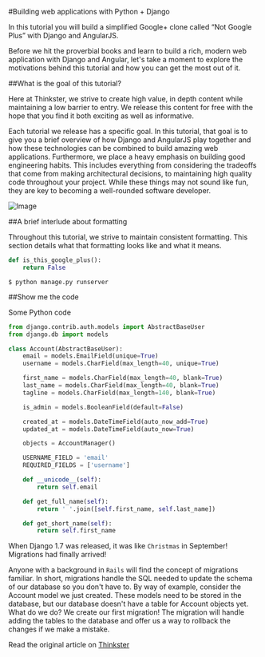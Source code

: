 #Building web applications with Python + Django

In this tutorial you will build a simplified Google+ clone called “Not Google Plus” with Django and AngularJS.

Before we hit the proverbial books and learn to build a rich, modern web application with Django and Angular, let's take a moment to explore the motivations behind this tutorial and how you can get the most out of it.

##What is the goal of this tutorial?

Here at Thinkster, we strive to create high value, in depth content while maintaining a low barrier to entry. We release this content for free with the hope that you find it both exciting as well as informative.

Each tutorial we release has a specific goal. In this tutorial, that goal is to give you a brief overview of how Django and AngularJS play together and how these technologies can be combined to build amazing web applications. Furthermore, we place a heavy emphasis on building good engineering habits. This includes everything from considering the tradeoffs that come from making architectural decisions, to maintaining high quality code throughout your project. While these things may not sound like fun, they are key to becoming a well-rounded software developer.

![Image](http://www.sublimetext.com/screenshots/new_theme_large.png)

##A brief interlude about formatting 

Throughout this tutorial, we strive to maintain consistent formatting. This section details what that formatting looks like and what it means.

```python
def is_this_google_plus():
    return False
```

    $ python manage.py runserver

##Show me the code

Some Python code
```python
from django.contrib.auth.models import AbstractBaseUser
from django.db import models

class Account(AbstractBaseUser):
    email = models.EmailField(unique=True)
    username = models.CharField(max_length=40, unique=True)

    first_name = models.CharField(max_length=40, blank=True)
    last_name = models.CharField(max_length=40, blank=True)
    tagline = models.CharField(max_length=140, blank=True)

    is_admin = models.BooleanField(default=False)

    created_at = models.DateTimeField(auto_now_add=True)
    updated_at = models.DateTimeField(auto_now=True)

    objects = AccountManager()

    USERNAME_FIELD = 'email'
    REQUIRED_FIELDS = ['username']

    def __unicode__(self):
        return self.email

    def get_full_name(self):
        return ' '.join([self.first_name, self.last_name])

    def get_short_name(self):
        return self.first_name
```

When Django 1.7 was released, it was like `Christmas` in September! Migrations had finally arrived!

Anyone with a background in `Rails` will find the concept of migrations familiar. In short, migrations handle the SQL needed to update the schema of our database so you don't have to. By way of example, consider the Account model we just created. These models need to be stored in the database, but our database doesn't have a table for Account objects yet. What do we do? We create our first migration! The migration will handle adding the tables to the database and offer us a way to rollback the changes if we make a mistake.

Read the original article on [Thinkster](https://thinkster.io/brewer/angular-django-tutorial/)